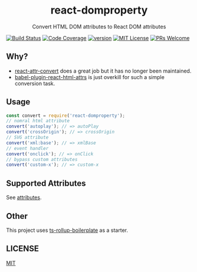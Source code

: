 <div align="center">
<h1> react-domproperty </h1>

<p>Convert HTML DOM attributes to React DOM attributes</p>
</div>

[![Build Status][build-badge]][build]
[![Code Coverage][coverage-badge]][coverage]
[![version][version-badge]][package]
[![MIT License][license-badge]][license]
[![PRs Welcome][pr-welcome]](http://makeapullrequest.com)

## Why?

- [react-attr-convert](https://github.com/utatti/react-attr-converter) does a great job but it has no longer been maintained.
- [babel-plugin-react-html-attrs](https://github.com/insin/babel-plugin-react-html-attrs) is just overkill for such a simple conversion task.

## Usage

```js
const convert = require('react-domproperty');
// nomral html attribute
convert('autoplay'); // => autoPlay
convert('crossOrigin'); // => crossOrigin
// SVG attribute
convert('xml:base'); // => xmlBase
// event handler
convert('onclick'); // => onClick
// bypass custom attributes
convert('custom-x'); // => custom-x
```

## Supported Attributes

See [attributes](./doc/attributes.md).

## Other

This project uses [ts-rollup-boilerplate](https://github.com/tizee/ts-rollup-boilerplate) as a starter.

## LICENSE

[MIT](./LICENSE)

[package]: https://www.npmjs.com/package/react-domproperty
[version-badge]: https://img.shields.io/npm/v/react-domproperty.svg?style=flat-square
[build]: https://travis-ci.com/tizee/react-domproperty
[build-badge]: https://travis-ci.org/tizee/react-domproperty.svg?branch=master
[coverage]: https://codecov.io/github/tizee/react-domproperty
[coverage-badge]: https://img.shields.io/codecov/c/github/tizee/react-domproperty.svg?style=flat-square
[license]: https://github.com/tizee/react-domproperty/blob/master/LICENSE
[license-badge]: https://img.shields.io/npm/l/react-domproperty.svg?style=flat-square
[pr-welcome]: https://img.shields.io/badge/PRs-welcome-brightgreen.svg?style=flat-square
